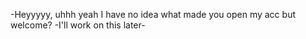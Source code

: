 -Heyyyyy, uhhh yeah I have no idea what made you open my acc but welcome?
-I'll work on this later-
